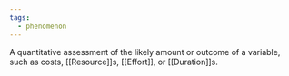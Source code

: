 ```yaml
---
tags:
  - phenomenon
---
```

A quantitative assessment of the likely amount or outcome of a variable, such as costs, [[Resource]]s, [[Effort]], or [[Duration]]s.